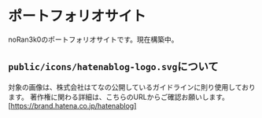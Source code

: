 # ポートフォリオサイト

noRan3k0のポートフォリオサイトです。現在構築中。

## `public/icons/hatenablog-logo.svg`について

対象の画像は、株式会社はてなの公開しているガイドラインに則り使用しております。
著作権に関わる詳細は、こちらのURLからご確認お願いします。[https://brand.hatena.co.jp/hatenablog]
